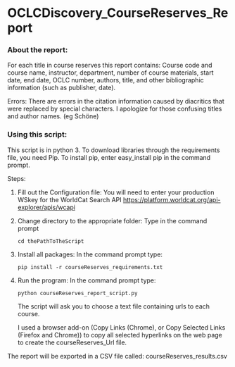 # OCLCDiscovery_CourseReserves_Report

 ### About the report:
For each title in course reserves this report contains:
    Course code and course name, instructor, department, number of course materials, 
    start date, end date, OCLC number, authors, title, and other bibliographic information (such as publisher, date).
    
Errors:
  There are errors in the citation information caused by diacritics that were replaced by special characters. I apologize for those confusing     titles and author names.
  (eg Scho&#x308;ne)
  
 ### Using this script:
 
This script is in python 3. To download libraries through the requirements file, you need Pip. To install pip, enter easy_install pip in the command prompt.

Steps:
 1) Fill out the Configuration file:
    You will need to enter your production WSkey for the WorldCat Search API https://platform.worldcat.org/api-explorer/apis/wcapi

 2) Change directory to the appropriate folder:
    Type in the command prompt
 
    ```shell
    cd thePathToTheScript
    ```

 3) Install all packages:
    In the command prompt type:
    
    ```shell
    pip install -r courseReserves_requirements.txt
    ```

 4) Run the program:
    In the command prompt type: 
    
    ```shell
    python courseReserves_report_script.py
    ```
    The script will ask you to choose a text file containing urls to each course.
    
    I used a browser add-on (Copy Links (Chrome), or Copy Selected Links (Firefox and Chrome)) to copy all selected hyperlinks on the web page       to create the courseReserves_Url file.
    
The report will be exported in a CSV file called: courseReserves_results.csv


  
